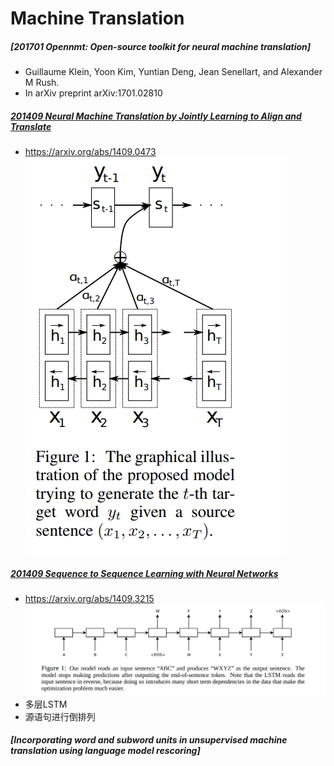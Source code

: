 # Machine Translation

##### [201701 Opennmt: Open-source toolkit for neural machine translation]
- Guillaume Klein, Yoon Kim, Yuntian Deng, Jean Senellart, and Alexander M Rush. 
- In arXiv preprint arXiv:1701.02810

##### [201409 Neural Machine Translation by Jointly Learning to Align and Translate](../resources/notes/d0001/mt_201409_Neural_Machine_Translation_by_Jointly_Learning_to_Align_and_Translate.md)
- https://arxiv.org/abs/1409.0473
![](../resources/images/d0001/03902220600206522206.png)

##### [201409 Sequence to Sequence Learning with Neural Networks](../resources/notes/d0001/seq2seq_201409_Sequence_to_Sequence_Learning_with_Neural_Networks.md)
- https://arxiv.org/abs/1409.3215
![](../resources/images/d0001/03802390621205543906.png)
- 多层LSTM
- 源语句进行倒排列


##### [Incorporating word and subword units in unsupervised machine translation using language model rescoring]
